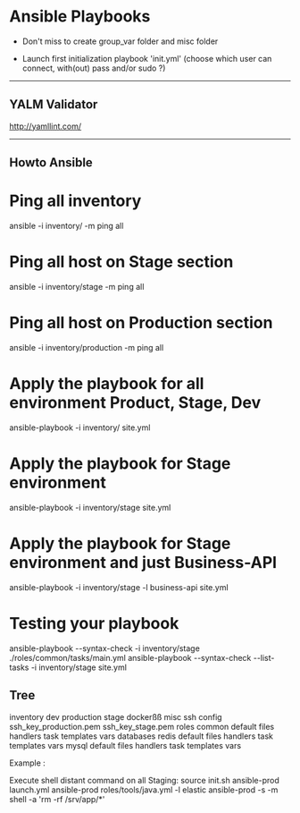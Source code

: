 # Ansible Playbooks
- Don't miss to create group_var folder and misc folder

- Launch first initialization playbook 'init.yml' (choose which user can connect, with(out) pass and/or sudo ?)

------------------------
YALM Validator
------------------------

http://yamllint.com/

------------------------
Howto Ansible
------------------------

# Ping all inventory
ansible -i inventory/ -m ping all
# Ping all host on Stage section 
ansible -i inventory/stage -m ping all
# Ping all host on Production section 
ansible -i inventory/production -m ping all

# Apply the playbook for all environment Product, Stage, Dev
ansible-playbook -i inventory/ site.yml
# Apply the playbook for Stage environment
ansible-playbook -i inventory/stage site.yml
# Apply the playbook for Stage environment and just Business-API
ansible-playbook -i inventory/stage -l business-api site.yml

# Testing your playbook
ansible-playbook --syntax-check -i inventory/stage ./roles/common/tasks/main.yml
ansible-playbook --syntax-check --list-tasks -i inventory/stage site.yml

Tree
------------------------

inventory
	dev
	production
	stage
	dockerßß
misc
	ssh
		config
		ssh_key_production.pem
		ssh_key_stage.pem
roles
	common
		default
		files
		handlers
		task
		templates
		vars
	databases
		redis
			default
			files
			handlers
			task
			templates
			vars
		mysql
			default
			files
			handlers
			task
			templates
			vars


Example :

Execute shell distant command on all Staging:
source init.sh
ansible-prod launch.yml
ansible-prod roles/tools/java.yml -l elastic
ansible-prod -s -m shell -a 'rm -rf /srv/app/*'

